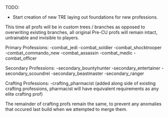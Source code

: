 TODO:

- Start creation of new TRE laying out foundations for new professions.   

This time all profs will be in custom trees / branches as opposed to overwriting existing branches, all original Pre-CU profs will remain intact, untrainable and invisible to players.

Primary Professions:
-combat_jedi
-combat_soldier
-combat_shocktrooper
-combat_commando_new
-combat_assassin
-combat_medic
-combat_officer

Secondary Professions:
-secondary_bountyhunter
-secondary_entertainer
-secondary_scoundrel
-secondary_beastmaster
-secondary_ranger

Crafting Professions:
-crafting_pharmacist   (added along side of existing crafting professions, pharmacist will have equivalent requirements as any elite crafting prof)

The remainder of crafting profs remain the same, to prevent any anomalies that occured last build when we attempted to merge them.

